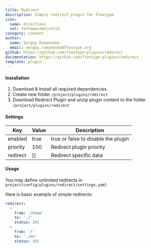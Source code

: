 ```yaml
---
title: Redirect
description: Simple redirect plugin for Flextype.
icon:
  name: directions
  set: fontawesome|solid
category: content
author:
  name: Sergey Romanenko
  email: sergey.romanenko@flextype.org
github: https://github.com/flextype-plugins/redirect
documentation: https://github.com/flextype-plugins/redirect
template: plugin
---
```


#### Installation

1. Download & Install all required dependencies.
2. Create new folder `/project/plugins/redirect`
3. Download Redirect Plugin and unzip plugin content to the folder `/project/plugins/redirect`

#### Settings

| Key | Value | Description |
|---|---|---|
| enabled | true | true or false to disable the plugin |
| priority | 100 | Redirect plugin priority |
| redirect | [] | Redirect specific data |

#### Usage

You may define unlimited redirects in `project/config/plugins/redirect/settings.yaml`

Here is basic example of simple redirects:

```yaml
redirect:
  -
    from: '/home'
    to: './'
    status: 301
  -
    from: '/'
    to: './en'
    status: 301
```
